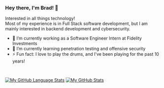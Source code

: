 ### Hey there, I'm Brad! 👋
Interested in all things technology!   
Most of my experience is in Full Stack software development, but I am mainly interested in backend development and cybersecurity.

- 🔭 I’m currently working as a Software Engineer Intern at Fidelity Investments
- 🌱 I’m currently learning penetration testing and offensive security
- ⚡ Fun fact: I love to play the drums, and I've been playing for the past 10 years!

<br>

[![My GitHub Language Stats](https://github-readme-stats-beta-three-44.vercel.app/api/top-langs/?username=bradwj&langs_count=8&layout=compact&hide=HTML,SCSS,CSS,Less&theme=tokyonight&size_weight=0.25&count_weight=0.75&card_width=350)]()
[![My GitHub Stats](https://github-readme-stats-beta-three-44.vercel.app/api/?username=bradwj&count_private=true&theme=tokyonight&show_icons=true&include_all_commits=true)]()

<!--
**bradwj/bradwj** is a ✨ _special_ ✨ repository because its `README.md` (this file) appears on your GitHub profile.

Here are some ideas to get you started:

- 🔭 I’m currently working on ...
- 🌱 I’m currently learning ...
- 👯 I’m looking to collaborate on ...
- 🤔 I’m looking for help with ...
- 💬 Ask me about ...
- 📫 How to reach me: ...
- 😄 Pronouns: ...
- ⚡ Fun fact: ...
-->
